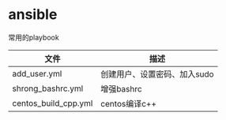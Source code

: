 # ansible
常用的playbook

文件 | 描述
-|-
add_user.yml | 创建用户、设置密码、加入sudo
shrong_bashrc.yml | 增强bashrc
centos_build_cpp.yml | centos编译c++
